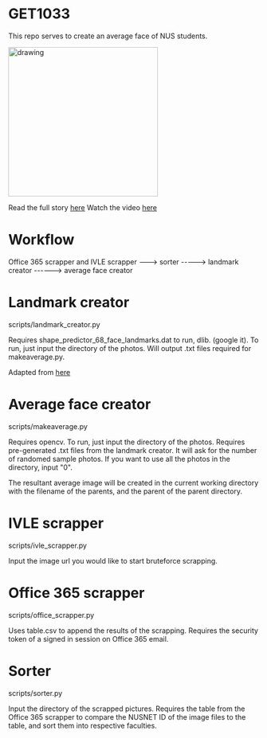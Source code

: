 # GET1033

This repo serves to create an average face of NUS students.

<img src="https://averagefaces.files.wordpress.com/2018/11/50_females1.gif" alt="drawing" width="300"/>

Read the full story [here](https://averagefaces.wordpress.com/2018/11/16/the-results/)
Watch the video [here](https://www.youtube.com/watch?v=Ohfu2fE8yeo)


# Workflow
Office 365 scrapper and IVLE scrapper ---> sorter -----> landmark creator ------> average face creator

# Landmark creator
scripts/landmark_creator.py 

Requires shape_predictor_68_face_landmarks.dat to run, dlib. (google it). 
To run, just input the directory of the photos. Will output .txt files required for makeaverage.py.

Adapted from [here](https://github.com/andrewjeminchoi/simple-face-average)

# Average face creator
scripts/makeaverage.py

Requires opencv. To run, just input the directory of the photos. Requires pre-generated .txt files from the landmark creator. It will ask for the number of randomed sample photos. If you want to use all the photos in the directory, input "0".

The resultant average image will be created in the current working directory with the filename of the parents, and the parent of the parent directory.


# IVLE scrapper
scripts/ivle_scrapper.py

Input the image url you would like to start bruteforce scrapping.

# Office 365 scrapper
scripts/office_scrapper.py

Uses table.csv to append the results of the scrapping. Requires the security token of a signed in session on Office 365 email.

# Sorter
scripts/sorter.py

Input the directory of the scrapped pictures. Requires the table from the Office 365 scrapper to compare the NUSNET ID of the image files to the table, and sort them into respective faculties.


